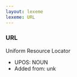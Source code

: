```yaml
---
layout: lexeme
lexeme: URL
---
```


###  URL

Uniform Resource Locator
* UPOS:  NOUN
* Added from:  unk

